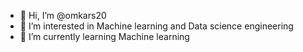 - 👋 Hi, I’m @omkars20
- 👀 I’m interested in Machine learning and Data science engineering
- 🌱 I’m currently learning Machine learning


<!---
omkars20/omkars20 is a ✨ special ✨ repository because its `README.md` (this file) appears on your GitHub profile.
You can click the Preview link to take a look at your changes.
--->
